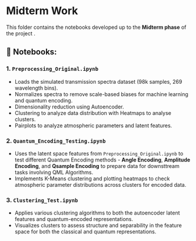 # Midterm Work

This folder contains the notebooks developed up to the **Midterm phase** of the project .

## 📁 Notebooks:

### 1. `Preprocessing_Original.ipynb`

- Loads the simulated transmission spectra dataset (98k samples, 269 wavelength bins).
- Normalizes spectra to remove scale-based biases for machine learning and quantum encoding.
- Dimensionality reduction using Autoencoder.
- Clustering to analyze data distribution with Heatmaps to analyse clusters.
- Pairplots to analyze atmospheric parameters and latent features.

### 2. `Quantum_Encoding_Testing.ipynb`

- Uses the latent space features from `Preprocessing_Original.ipynb` to test different Quantum Encoding methods - **Angle Encoding**, **Amplitude Encoding**, and **Qsample Encoding** to prepare data for downsttream tasks involving QML Algorithms.
- Implements K-Means clustering and plotting heatmaps to check atmospheric parameter distributions across clusters for encoded data.

### 3. `Clustering_Test.ipynb`

- Applies various clustering algorithms to both the autoencoder latent features and quantum-encoded representations.
- Visualizes clusters to assess structure and separability in the feature space for both the classical and quantum representations.
